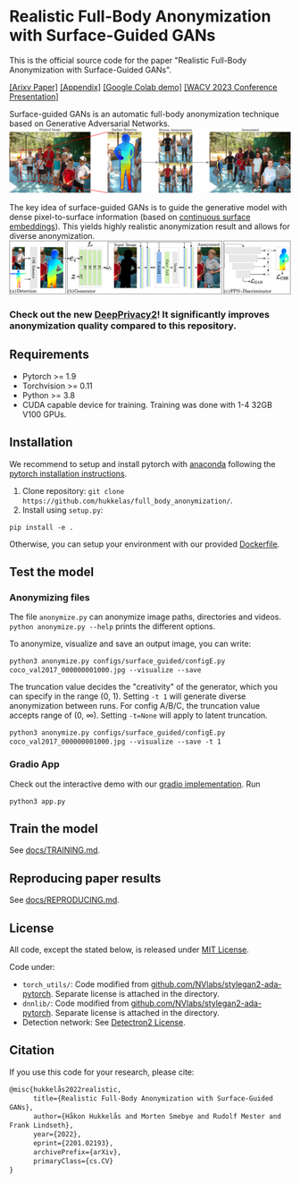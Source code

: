 # Realistic Full-Body Anonymization with Surface-Guided GANs

This is the official source code for the paper "Realistic Full-Body Anonymization with Surface-Guided GANs".

[[Arixv Paper]](https://arxiv.org/abs/2201.02193)
[[Appendix]](https://folk.ntnu.no/haakohu/fba_appendix.pdf)
[[Google Colab demo]](https://colab.research.google.com/drive/10bxR6AOityusLFiTKT9ZUoJ5wMDkvCfe?usp=sharing)
[[WACV 2023 Conference Presentation]](https://youtu.be/ttcE-u-pDxk)

Surface-guided GANs is an automatic full-body anonymization technique based on Generative Adversarial Networks.
![](docs/figures/architecture.jpg)

The key idea of surface-guided GANs is to guide the generative model with dense pixel-to-surface information (based on [continuous surface embeddings](https://arxiv.org/abs/2011.12438)). This yields highly realistic anonymization result and allows for diverse anonymization.
![](docs/figures/method.jpg)


### Check out the new [DeepPrivacy2](https://github.com/hukkelas/deep_privacy2)! It significantly improves anonymization quality compared to this repository.

## Requirements
- Pytorch >= 1.9
- Torchvision >= 0.11
- Python >= 3.8
- CUDA capable device for training. Training was done with 1-4 32GB V100 GPUs.

## Installation

We recommend to setup and install pytorch with [anaconda](https://www.anaconda.com/) following the [pytorch installation instructions](https://pytorch.org/get-started/locally/).

1. Clone repository: `git clone https://github.com/hukkelas/full_body_anonymization/`.
2. Install using `setup.py`:
```
pip install -e .
```

Otherwise, you can setup your environment with our provided [Dockerfile](Dockerfile).


## Test the model


### Anonymizing files
The file `anonymize.py` can anonymize image paths, directories and videos. `python anonymize.py --help` prints the different options.

To anonymize, visualize and save an output image, you can write:
```
python3 anonymize.py configs/surface_guided/configE.py coco_val2017_000000001000.jpg --visualize --save
```
The truncation value decides the "creativity" of the generator, which you can specify in the range (0, 1). Setting `-t 1` will generate diverse anonymization between runs.
For config A/B/C, the truncation value accepts range of (0, $\infty$). Setting `-t=None` will apply to latent truncation.
```
python3 anonymize.py configs/surface_guided/configE.py coco_val2017_000000001000.jpg --visualize --save -t 1
```
### Gradio App
Check out the interactive demo with our [gradio implementation](app.py).
Run
```
python3 app.py
```

## Train the model
See [docs/TRAINING.md](docs/TRAINING.md).

## Reproducing paper results
See [docs/REPRODUCING.md](docs/REPRODUCING.md).


## License
All code, except the stated below, is released under [MIT License](License).

Code under:
- `torch_utils/`: Code modified from [github.com/NVlabs/stylegan2-ada-pytorch](https://github.com/NVlabs/stylegan2-ada-pytorch). Separate license is attached in the directory.
- `dnnlib/`: Code modified from [github.com/NVlabs/stylegan2-ada-pytorch](https://github.com/NVlabs/stylegan2-ada-pytorch). Separate license is attached in the directory.
- Detection network: See [Detectron2 License](https://github.com/facebookresearch/detectron2/blob/main/LICENSE).

## Citation
If you use this code for your research, please cite:
```
@misc{hukkelås2022realistic,
      title={Realistic Full-Body Anonymization with Surface-Guided GANs}, 
      author={Håkon Hukkelås and Morten Smebye and Rudolf Mester and Frank Lindseth},
      year={2022},
      eprint={2201.02193},
      archivePrefix={arXiv},
      primaryClass={cs.CV}
}
